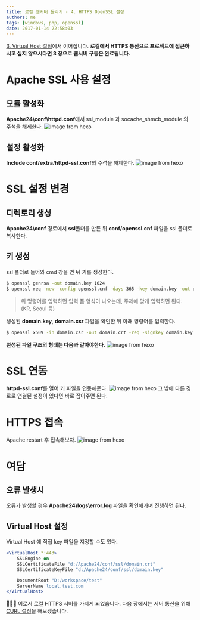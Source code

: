 ```yaml
---
title: 로컬 웹서버 돌리기 - 4. HTTPS OpenSSL 설정
authors: me
tags: [windows, php, openssl]
date: 2017-01-14 22:58:03
---
```


[3. Virtual Host 설정](/2017/01/13/로컬-웹서버-돌리기-3-Virtual-Host-설정/)에서 이어집니다.
**로컬에서 HTTPS 통신으로 프로젝트에 접근하시고 싶지 않으시다면 3 장으로 웹서버 구동은 완료됩니다.**

# Apache SSL 사용 설정

## 모듈 활성화

**Apache24\conf\httpd.conf**에서 ssl_module 과 socache_shmcb_module 의 주석을 해제한다.
![image from hexo](https://i.imgur.com/EDVCnSW.jpg)

## 설정 활성화

**Include conf/extra/httpd-ssl.conf**의 주석을 해제한다.
![image from hexo](https://i.imgur.com/akbjdpP.png)

# SSL 설정 변경

## 디렉토리 생성

**Apache24\conf** 경로에서 **ssl**폴더를 만든 뒤 **conf/openssl.cnf** 파일을 ssl 폴더로 복사한다.

## 키 생성

ssl 폴더로 들어와 cmd 창을 연 뒤 키를 생성한다.

```bash
$ openssl genrsa -out domain.key 1024
$ openssl req -new -config openssl.cnf -days 365 -key domain.key -out domain.csr
```

> 위 명령어를 입력하면 입력 폼 형식이 나오는데, 주제에 맞게 입력하면 된다. (KR, Seoul 등)

생성된 **domain.key**, **domain.csr** 파일을 확인한 뒤 아래 명령어를 입력한다.

```bash
$ openssl x509 -in domain.csr -out domain.crt -req -signkey domain.key -days 365
```

**완성된 파일 구조의 형태는 다음과 같아야한다.**
![image from hexo](https://i.imgur.com/bwbQsHm.jpg)

# SSL 연동

**httpd-ssl.conf**를 열어 키 파일을 연동해준다.
![image from hexo](https://i.imgur.com/K2nMCyM.jpg)
그 밖에 다른 경로로 연결된 설정이 있다면 바로 잡아주면 된다.

# HTTPS 접속

Apache restart 후 접속해보자.
![image from hexo](https://i.imgur.com/oKKwECF.jpg)

# 여담

## 오류 발생시

오류가 발생할 경우 **Apache24\logs\error.log** 파일을 확인해가며 진행하면 된다.

## Virtual Host 설정

Virtual Host 에 직접 key 파일을 지정할 수도 있다.

```apache
<VirtualHost *:443>
    SSLEngine on
    SSLCertificateFile "d:/Apache24/conf/ssl/domain.crt"
    SSLCertificateKeyFile "d:/Apache24/conf/ssl/domain.key"

    DocumentRoot "D:/workspace/test"
    ServerName local.test.com
</VirtualHost>
```

👏👏👏 이로서 로컬 HTTPS 서버를 가지게 되었습니다.
다음 장에서는 서버 통신을 위해 [CURL 설정](/2017/01/14/로컬-웹서버-돌리기-5-CURL-설정/)을 해보겠습니다.
